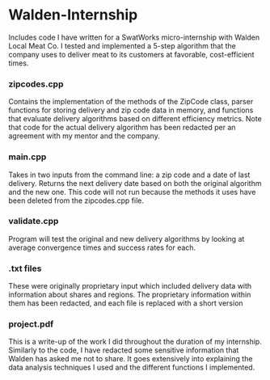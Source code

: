 # Walden-Internship

Includes code I have written for a SwatWorks micro-internship with Walden Local Meat Co. I tested and implemented a 5-step algorithm that the company uses to deliver meat to its customers at favorable, cost-efficient times.

### zipcodes.cpp

Contains the implementation of the methods of the ZipCode class, parser functions for storing delivery and zip code data in memory, and functions that evaluate delivery algorithms based on different efficiency metrics. Note that code for the actual delivery algorithm has been redacted per an agreement with my mentor and the company.

### main.cpp

Takes in two inputs from the command line: a zip code and a date of last delivery. Returns the next delivery date based on both the original algorithm and the new one. This code will not run because the methods it uses have been deleted from the zipcodes.cpp file.

### validate.cpp

Program will test the original and new delivery algorithms by looking at average convergence times and success rates for each.

### .txt files

These were originally proprietary input which included delivery data with information about shares and regions. The proprietary information within them has been redacted, and each file is replaced with a short version

### project.pdf

This is a write-up of the work I did throughout the duration of my internship. Similarly to the code, I have redacted some sensitive information that Walden has asked me not to share. It goes extensively into explaining the data analysis techniques I used and the different functions I implemented.
